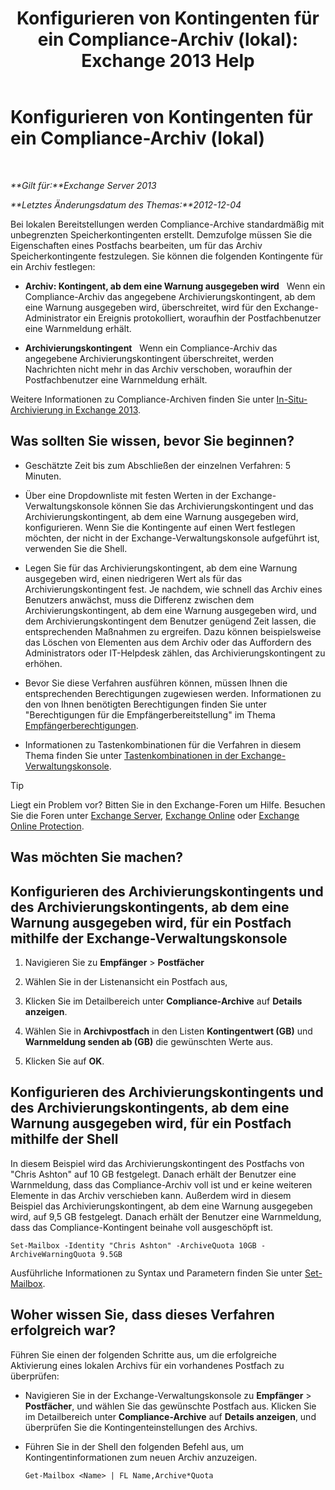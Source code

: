 ﻿---
title: 'Konfigurieren von Kontingenten für ein Compliance-Archiv (lokal): Exchange 2013 Help'
TOCTitle: Konfigurieren von Kontingenten für ein Compliance-Archiv (lokal)
ms:assetid: f10e77c7-e1d4-415a-bef9-cb3f00e74c34
ms:mtpsurl: https://technet.microsoft.com/de-de/library/Ee633489(v=EXCHG.150)
ms:contentKeyID: 50554938
ms.date: 04/24/2018
mtps_version: v=EXCHG.150
ms.translationtype: HT
---

# Konfigurieren von Kontingenten für ein Compliance-Archiv (lokal)

 

_**Gilt für:**Exchange Server 2013_

_**Letztes Änderungsdatum des Themas:**2012-12-04_

Bei lokalen Bereitstellungen werden Compliance-Archive standardmäßig mit unbegrenzten Speicherkontingenten erstellt. Demzufolge müssen Sie die Eigenschaften eines Postfachs bearbeiten, um für das Archiv Speicherkontingente festzulegen. Sie können die folgenden Kontingente für ein Archiv festlegen:

  - **Archiv: Kontingent, ab dem eine Warnung ausgegeben wird**   Wenn ein Compliance-Archiv das angegebene Archivierungskontingent, ab dem eine Warnung ausgegeben wird, überschreitet, wird für den Exchange-Administrator ein Ereignis protokolliert, woraufhin der Postfachbenutzer eine Warnmeldung erhält.

  - **Archivierungskontingent**   Wenn ein Compliance-Archiv das angegebene Archivierungskontingent überschreitet, werden Nachrichten nicht mehr in das Archiv verschoben, woraufhin der Postfachbenutzer eine Warnmeldung erhält.

Weitere Informationen zu Compliance-Archiven finden Sie unter [In-Situ-Archivierung in Exchange 2013](in-place-archiving-in-exchange-2013-exchange-2013-help.md).

## Was sollten Sie wissen, bevor Sie beginnen?

  - Geschätzte Zeit bis zum Abschließen der einzelnen Verfahren: 5 Minuten.

  - Über eine Dropdownliste mit festen Werten in der Exchange-Verwaltungskonsole können Sie das Archivierungskontingent und das Archivierungskontingent, ab dem eine Warnung ausgegeben wird, konfigurieren. Wenn Sie die Kontingente auf einen Wert festlegen möchten, der nicht in der Exchange-Verwaltungskonsole aufgeführt ist, verwenden Sie die Shell.

  - Legen Sie für das Archivierungskontingent, ab dem eine Warnung ausgegeben wird, einen niedrigeren Wert als für das Archivierungskontingent fest. Je nachdem, wie schnell das Archiv eines Benutzers anwächst, muss die Differenz zwischen dem Archivierungskontingent, ab dem eine Warnung ausgegeben wird, und dem Archivierungskontingent dem Benutzer genügend Zeit lassen, die entsprechenden Maßnahmen zu ergreifen. Dazu können beispielsweise das Löschen von Elementen aus dem Archiv oder das Auffordern des Administrators oder IT-Helpdesk zählen, das Archivierungskontingent zu erhöhen.

  - Bevor Sie diese Verfahren ausführen können, müssen Ihnen die entsprechenden Berechtigungen zugewiesen werden. Informationen zu den von Ihnen benötigten Berechtigungen finden Sie unter "Berechtigungen für die Empfängerbereitstellung" im Thema [Empfängerberechtigungen](recipients-permissions-exchange-2013-help.md).

  - Informationen zu Tastenkombinationen für die Verfahren in diesem Thema finden Sie unter [Tastenkombinationen in der Exchange-Verwaltungskonsole](keyboard-shortcuts-in-the-exchange-admin-center-exchange-online-protection-help.md).


> [!TIP]
> Liegt ein Problem vor? Bitten Sie in den Exchange-Foren um Hilfe. Besuchen Sie die Foren unter <A href="https://go.microsoft.com/fwlink/p/?linkid=60612">Exchange Server</A>, <A href="https://go.microsoft.com/fwlink/p/?linkid=267542">Exchange Online</A> oder <A href="https://go.microsoft.com/fwlink/p/?linkid=285351">Exchange Online Protection</A>.



## Was möchten Sie machen?

## Konfigurieren des Archivierungskontingents und des Archivierungskontingents, ab dem eine Warnung ausgegeben wird, für ein Postfach mithilfe der Exchange-Verwaltungskonsole

1.  Navigieren Sie zu **Empfänger** \> **Postfächer**

2.  Wählen Sie in der Listenansicht ein Postfach aus,

3.  Klicken Sie im Detailbereich unter **Compliance-Archive** auf **Details anzeigen**.

4.  Wählen Sie in **Archivpostfach** in den Listen **Kontingentwert (GB)** und **Warnmeldung senden ab (GB)** die gewünschten Werte aus.

5.  Klicken Sie auf **OK**.

## Konfigurieren des Archivierungskontingents und des Archivierungskontingents, ab dem eine Warnung ausgegeben wird, für ein Postfach mithilfe der Shell

In diesem Beispiel wird das Archivierungskontingent des Postfachs von "Chris Ashton" auf 10 GB festgelegt. Danach erhält der Benutzer eine Warnmeldung, dass das Compliance-Archiv voll ist und er keine weiteren Elemente in das Archiv verschieben kann. Außerdem wird in diesem Beispiel das Archivierungskontingent, ab dem eine Warnung ausgegeben wird, auf 9,5 GB festgelegt. Danach erhält der Benutzer eine Warnmeldung, dass das Compliance-Kontingent beinahe voll ausgeschöpft ist.

    Set-Mailbox -Identity "Chris Ashton" -ArchiveQuota 10GB -ArchiveWarningQuota 9.5GB

Ausführliche Informationen zu Syntax und Parametern finden Sie unter [Set-Mailbox](https://technet.microsoft.com/de-de/library/bb123981\(v=exchg.150\)).

## Woher wissen Sie, dass dieses Verfahren erfolgreich war?

Führen Sie einen der folgenden Schritte aus, um die erfolgreiche Aktivierung eines lokalen Archivs für ein vorhandenes Postfach zu überprüfen:

  - Navigieren Sie in der Exchange-Verwaltungskonsole zu **Empfänger** \> **Postfächer**, und wählen Sie das gewünschte Postfach aus. Klicken Sie im Detailbereich unter **Compliance-Archive** auf **Details anzeigen**, und überprüfen Sie die Kontingenteinstellungen des Archivs.

  - Führen Sie in der Shell den folgenden Befehl aus, um Kontingentinformationen zum neuen Archiv anzuzeigen.
    
        Get-Mailbox <Name> | FL Name,Archive*Quota

